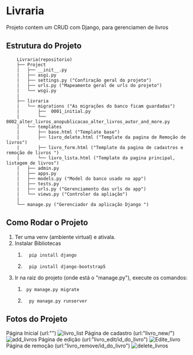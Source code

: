 # Livraria
Projeto contem um CRUD com Django, para gerenciamen de livros


## Estrutura do Projeto

~~~
    Livraria(repositorio)
    ├── Project
    |   ├── __init__.py
    |   ├── asgi.py
    |   ├── settings.py ("Confiração geral do projeto")
    |   ├── urls.py ("Mapeamento geral de urls do projeto")
    |   └── wsgi.py
    |       
    ├── livraria 
    |   └── migrations ("As migrações do banco ficam guardadas")
    |       ├──  0001_initial.py 
    |       └──  0002_alter_livros_anopublicacao_alter_livros_autor_and_more.py 
    |   └── templates
    |       ├── base.html ("Template base")
    |       ├── livro_delete.html ("Template da pagina de Remoção de livros")
    |       ├── livro_form.html ("Template da pagina de cadastros e remoção de livros ")
    |       └── livro_lista.html ("Template da pagina principal, listagem de livros")
    |   ├── admin.py 
    |   ├── apps.py 
    |   ├── models.py ("Model do banco usado no app")
    |   ├── tests.py
    |   ├── urls.py ("Gerenciamento das urls do app")
    |   └── views.py ("Controler da apliação")
    |    
    └── manage.py ("Gerenciador da aplicação Django ")
~~~


## Como Rodar o Projeto

1. Ter uma venv (ambiente virtual) e ativala.
2. Instalar Bibliotecas 
   1. ~~~ 
        pip install django 
      ~~~
   2. ~~~ 
        pip install django-bootstrap5
      ~~~
3. Ir na raiz do projeto (onde está o "manage.py"), execute os comandos:
    1. ~~~ 
        py manage.py migrate 
        ~~~
   2. ~~~ 
        py manage.py runserver
        ~~~

## Fotos do Projeto
Página Inicial (url:"")
![livro_list](https://user-images.githubusercontent.com/98782405/210030236-20cb77d3-3132-471d-99f4-36e6415829e4.png)
Página de cadastro (url:"livro_new/")
![add_livros](https://user-images.githubusercontent.com/98782405/210030285-c253b67d-e1f2-44bd-9174-7b80a8d41d4c.png)
Página de edição (url:"livro_edit/id_do_livro")
![Edite_livro](https://user-images.githubusercontent.com/98782405/210030373-1b4177a6-26b5-4692-82c4-f44cca33e8b0.png)
Página de remoção (url:"livro_remove/id_do_livro")
![delete_livros](https://user-images.githubusercontent.com/98782405/210030403-033d12d5-83e4-4938-be89-60f73f531343.png)
